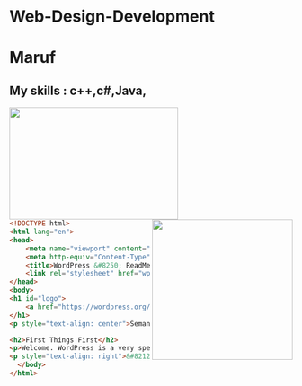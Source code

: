 # Web-Design-Development
# Maruf
## My skills : c++,c#,Java,
<img align="left" width="300px" height="200px" src="https://i.pinimg.com/originals/5c/8f/08/5c8f08b5fe55e12baae6fc54e46c343a.gif">
<img align="right" width="250px" hight="150px" src="https://i.pinimg.com/236x/91/90/8a/91908ad2f9aef293ed840739a291e9db.jpg">



~~~html
<!DOCTYPE html>
<html lang="en">
<head>
	<meta name="viewport" content="width=device-width" />
	<meta http-equiv="Content-Type" content="text/html; charset=utf-8" />
	<title>WordPress &#8250; ReadMe</title>
	<link rel="stylesheet" href="wp-admin/css/install.css?ver=20100228" type="text/css" />
</head>
<body>
<h1 id="logo">
	<a href="https://wordpress.org/"><img alt="WordPress" src="wp-admin/images/wordpress-logo.png" /></a>
</h1>
<p style="text-align: center">Semantic Personal Publishing Platform</p>

<h2>First Things First</h2>
<p>Welcome. WordPress is a very special project to me. Every developer and contributor adds something unique to the mix, and together we create something beautiful that I am proud to be a part of. Thousands of hours have gone into WordPress, and we are dedicated to making it better every day. Thank you for making it part of your world.</p>
<p style="text-align: right">&#8212; Matt Mullenweg</p>
  </body>
</html>
~~~
